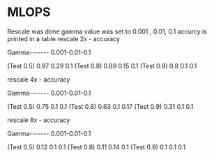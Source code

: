 # MLOPS

Rescale was done 
gamma value was set to 0.001 , 0.01, 0.1
accurcy is printed in a table 
rescale 2x - accuracy

Gamma------- 0.001-0.01-0.1 

(Test 0.5)  0.97 0.29 0.1
(Test 0.8)  0.89 0.15 0.1
(Test 0.9)  0.8 0.1 0.1

rescale 4x - accuracy

Gamma------- 0.001-0.01-0.1 

(Test 0.5)  0.75 0.1 0.1
(Test 0.8)  0.63 0.1 0.17
(Test 0.9)  0.31 0.1 0.1

rescale 8x - accuracy

Gamma------- 0.001-0.01-0.1 

(Test 0.5)  0.12 0.1 0.1
(Test 0.8)  0.11 0.14 0.1
(Test 0.9)  0.1 0.1 0.1